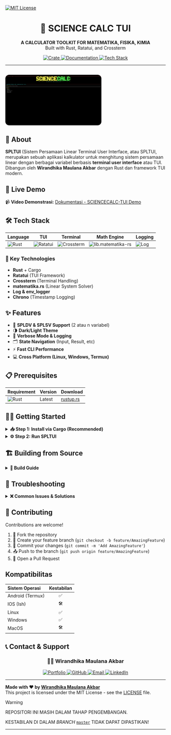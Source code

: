 [![MIT License](https://img.shields.io/github/license/wirandhika-maulana/sciencecalc-tui)](https://github.com/wirandhika-maulana/sciencecalc-tui/blob/master/LICENSE)


<div align="center">
  <h1>📐 SCIENCE CALC TUI</h1>
 
  
  <p>
    <strong>A CALCULATOR TOOLKIT FOR MATEMATIKA, FISIKA, KIMIA</strong><br>
    Built with Rust, Ratatui, and Crossterm
  </p>
  
  <p>
    <a href="https://crates.io/crates/sciencecalc-tui" target="_blank">
      <img src="https://img.shields.io/badge/📦_Crate-spltui-orange?style=for-the-badge&logo=rust" alt="Crate">
    </a>
    <a href="#-getting-started">
      <img src="https://img.shields.io/badge/📖_Get_Started-Documentation-green?style=for-the-badge&logo=gitbook" alt="Documentation">
    </a>
    <a href="#-tech-stack">
      <img src="https://img.shields.io/badge/⚙️_Tech_Stack-Rust-orange?style=for-the-badge&logo=rust" alt="Tech Stack">
    </a>
</div>

---

<img src="https://github.com/wirandhika-maulana/sciencecalc-tui/blob/master/sciencecalc-tui.png" alt="SCIENCECAL TUI Screenshot" style="max-width: 60%; border-radius: 12px; margin-top: 16px;" />

## 👋 About

**SPLTUI** (Sistem Persamaan Linear Terminal User Interface, atau SPLTUI, merupakan sebuah aplikasi kalkulator untuk menghitung sistem persamaan linear dengan berbagai variabel berbasis **terminal user interface** atau TUI.  
Dibangun oleh **Wirandhika Maulana Akbar** dengan Rust dan framework TUI modern.

## 🚀 Live Demo

📹 **Video Demonstrasi:** [Dokumentasi - SCIENCECALC-TUI Demo]([https://github.com/wirandhika-maulana/sciencecalc-tui])

## 🛠️ Tech Stack

<div align="center">

| Language | TUI | Terminal | Math Engine | Logging |
|----------|-----|----------|-------------|---------|
| ![Rust](https://img.shields.io/badge/Rust-orange?style=for-the-badge&logo=rust) | ![Ratatui](https://img.shields.io/badge/Ratatui-22C55E?style=for-the-badge&logo=terminal) | ![Crossterm](https://img.shields.io/badge/Crossterm-4B5563?style=for-the-badge&logo=terminal) | ![lib.matematika-rs](https://img.shields.io/badge/sciencecalc.rs-blueviolet?style=for-the-badge) | ![Log](https://img.shields.io/badge/Logging-env_logger-red?style=for-the-badge) |

</div>

### 🔧 Key Technologies

- **Rust** + Cargo
- **Ratatui** (TUI Framework)
- **Crossterm** (Terminal Handling)
- **matematika.rs** (Linear System Solver)
- **Log & env_logger**
- **Chrono** (Timestamp Logging)

## ✨ Features

- 📐 **SPLDV & SPLSV Support** (2 atau n variabel)
- 🌗 **Dark/Light Theme**
- 📂 **Verbose Mode & Logging**
- 🗂️ **State Navigation** (Input, Result, etc)
- ⚡ **Fast CLI Performance**
- 💻 **Cross Platform (Linux, Windows, Termux)**

## 📋 Prerequisites

<div align="center">

| Requirement | Version | Download |
|-------------|---------|----------|
| ![Rust](https://img.shields.io/badge/Rust-orange?style=for-the-badge&logo=rust) | Latest | [rustup.rs](https://rustup.rs/) |

</div>

## 🏃‍♂️ Getting Started

<details>
<summary><strong>📥 Step 1: Install via Cargo (Recommended)</strong></summary>

```bash
cargo install sciencecalc-tui
```

</details>

<details>
<summary><strong>⚙️ Step 2: Run SPLTUI</strong></summary>

```bash
sciencecalc-tui
```

</details>

## 🏗️ Building from Source

<details>
<summary><strong>🔨 Build Guide</strong></summary>

```bash
git clone https://github.com/wirandhika-maulana/sciencecalc-tui.git
cd sciencecalc-tui
cargo build --release
./target/release/sciencecalc-tui
```

</details>

## 🚨 Troubleshooting

<details>
<summary><strong>❌ Common Issues & Solutions</strong></summary>

| Problem | Solution |
|---------|----------|
| Rust not installed | Install via [rustup.rs](https://rustup.rs/) |
| `cargo install` error | Run `rustup update` |
| Terminal rendering issue | Use compatible terminal (e.g. Alacritty, Windows Terminal) |

</details>

## 🤝 Contributing

Contributions are welcome!

1. 🍴 Fork the repository
2. 🌟 Create your feature branch (`git checkout -b feature/AmazingFeature`)
3. 💾 Commit your changes (`git commit -m 'Add AmazingFeature'`)
4. 📤 Push to the branch (`git push origin feature/AmazingFeature`)
5. 🔄 Open a Pull Request


## Kompatibilitas

| Sistem Operasi | Kestabilan |
| :------------- | :--------: |
| Android (Termux) |       ✅       |
|     IOS (Ish)    |       🛠️       |
|       Linux      |       ✅       |
|       Windows    |       ✅       |
|       MacOS      |       🛠️       |


## 📞 Contact & Support

<div align="center">

### 👨‍💻 Wirandhika Maulana Akbar

<p>
  <a href="https://wirandhika.my.id/" target="_blank">
    <img src="https://img.shields.io/badge/🌐_Portfolio-wirandhika.my.id-blue?style=for-the-badge" alt="Portfolio">
  </a>
  <a href="https://github.com/wirandhika-maulana" target="_blank">
    <img src="https://img.shields.io/badge/GitHub-wirandhika-181717?style=for-the-badge&logo=github" alt="GitHub">
  </a>
  <a href="mailto:randikacreator22@gmail.com">
    <img src="https://img.shields.io/badge/Email-Contact-red?style=for-the-badge&logo=gmail&logoColor=white" alt="Email">
  </a>
  <a href="https://linkedin.com/in/wirandhika-maulana-akbar" target="_blank">
    <img src="https://img.shields.io/badge/LinkedIn-Connect-0077B5?style=for-the-badge&logo=linkedin&logoColor=white" alt="LinkedIn">
  </a>
</p>

</div>

---

**Made with ❤️ by [Wirandhika Maulana Akbar](https://wirandhika.my.id/)**  
This project is licensed under the MIT License - see the [LICENSE](LICENSE) file.

> [!WARNING]
>
> REPOSITORI INI MASIH DALAM TAHAP PENGEMBANGAN.
>
> KESTABILAN DI DALAM *BRANCH* [`master`](https://github.com/wirandhika-maulana/sciencecalc-tui/tree/master) TIDAK DAPAT DIPASTIKAN!

---
